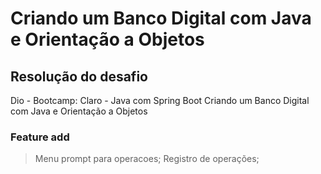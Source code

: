 # Criando um Banco Digital com Java e Orientação a Objetos

## Resolução do desafio
Dio - Bootcamp: Claro - Java com Spring Boot
Criando um Banco Digital com Java e Orientação a Objetos

### Feature add
>Menu prompt para operacoes;
>Registro de operações;

